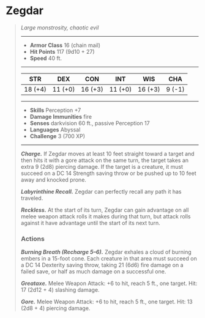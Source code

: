 # Zegdar
>*Large monstrosity, chaotic evil*
>___
>- **Armor Class** 16 (chain mail)
>- **Hit Points** 117 (9d10 + 27)
>- **Speed** 40 ft.
>___
>|STR|DEX|CON|INT|WIS|CHA|
>|:---:|:---:|:---:|:---:|:---:|:---:|
>|18 (+4)|11 (+0)|16 (+3)|11 (+0)|16 (+3)|9 (-1)|
>___
>- **Skills** Perception +7
>- **Damage Immunities** fire
>- **Senses** darkvision 60 ft., passive Perception 17
>- **Languages** Abyssal
>- **Challenge** 3 (700 XP)
>___
>***Charge.*** If Zegdar moves at least 10 feet straight toward a target and then hits it with a gore attack on the same turn, the target takes an extra 9 (2d8) piercing damage. If the target is a creature, it must succeed on a DC 14 Strength saving throw or be pushed up to 10 feet away and knocked prone.  
>
>***Labyrinthine Recall.*** Zegdar can perfectly recall any path it has traveled.  
>
>***Reckless.*** At the start of its turn, Zegdar can gain advantage on all melee weapon attack rolls it makes during that turn, but attack rolls against it have advantage until the start of its next turn.  
>
>### Actions
>***Burning Breath (Recharge 5–6).*** Zegdar exhales a cloud of burning embers in a 15-foot cone. Each creature in that area must succeed on a DC 14 Dexterity saving throw, taking 21 (6d6) fire damage on a failed save, or half as much damage on a successful one.  
>
>***Greataxe.*** Melee Weapon Attack: +6 to hit, reach 5 ft., one target. Hit: 17 (2d12 + 4) slashing damage.  
>
>***Gore.*** Melee Weapon Attack: +6 to hit, reach 5 ft., one target. Hit: 13 (2d8 + 4) piercing damage.